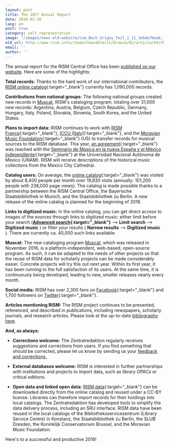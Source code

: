 ```yaml
---
layout: post
title: The 2017 Annual Report
date: 2018-02-26
lang: en
post: true
category: self_representation
image: "/images/news-old-website/csm_Bach_Grigny_Teil_2_11_3ebde7bea6.jpg"
old_url: http://www.rism.info//home/newsdetails/browse/62/article/64/the-2017-annual-report.html
email: ''
author: ''
---
```



The annual report for the RISM Central Office has been [published on our website](/publications/annual-reports/2017.html#c3550). Here are some of the highlights:

**Total records:** Thanks to the hard work of our international contributors, the [RISM online catalog](https://opac.rism.info/){:target="_blank"} currently has 1,090,000 records.

**Contributions from national groups:** The following national groups created new records in [Muscat](/community/muscat.html#c3306), RISM's cataloging program, totaling over 31,000 new records: Argentina, Austria, Belgium, Czech Republic, Germany, Hungary, Italy, Poland, Slovakia, Slovenia, South Korea, and the United States.

**Plans to import data:** RISM continues to work with [RISM France](http://ccfr.bnf.fr/){:target="_blank"}, [ICCU (Italy)](http://www.sbn.it/opacsbn/opac/iccu/musica.jsp){:target="_blank"}, and the [Moravian Music Foundation](http://moravianmusic.org/){:target="_blank"} (US) to transfer records for musical sources to the RISM database. This year, [an agreement](/self_representation/2018/02/08/contract-signed-between-rism-and-unam.html){:target="_blank"} was reached with the [Seminario de Música en la nueva España y el México independiente](http://www.musicat.unam.mx/v2013/index.html){:target="_blank"} at the Universidad Nacional Autónoma de México (UNAM). RISM will receive descriptions of the historical music collections from the Mexico City Cathedral.

**Catalog users:** On average, the [online catalog](https://opac.rism.info/){:target="_blank"} was visited by about 8,400 people per month over 19,830 visits (annually: 101,200 people with 238,000 page views). The catalog is made possible thanks to a partnership between the RISM Central Office, the Bayerische Staatsbibliothek in Munich, and the Staatsbibliothek zu Berlin. A new release of the online catalog is planned for the beginning of 2018.

**Links to digitized music:** In the online catalog, you can get direct access to images of the sources through links to digitized music: either limit before your search (**[Advanced search](https://opac.rism.info/metaopac/start.do?View=rism&SearchType=2&Language=en){:target="_blank"}** --\> **Limit search** --\> **Digitized music** ) or filter your results ( **Narrow results** --\> **Digitized music** ). There are currently ca. 40,000 such links available.

**Muscat:** The new cataloging program [Muscat](/community/muscat.html), which was released in November 2016, is a platform-independent, web-based, open-source program. As such, it can be adapted to the needs of other projects so that the reuse of RISM data for scholarly projects can be made considerably easier. Concrete projects will try this out next year. Within its first year, it has been running to the full satisfaction of its users. At the same time, it is continuously being developed, leading to new, smaller releases nearly every month.

**Social media:** RISM has over 2,300 fans on [Facebook](https://www.facebook.com/pages/RISM-R%C3%A9pertoire-International-des-Sources-Musicales/103775449663308){:target="_blank"} and 1,700 followers on [Twitter](https://twitter.com/RISM_music){:target="_blank"}.

**Articles mentioning RISM:** The RISM project continues to be presented, referenced, and described in publications, including newspapers, scholarly journals, and research articles. Please look at the up-to-date [bibliography here](/publications/bibliography.html).

**And, as always:**

- **Corrections welcome:** The Zentralredaktion regularly receives suggestions and corrections from users. If you find something that should be corrected, please let us know by sending us your [feedback and corrections.](http://www.rism.info/en/service/feedback.html#c2895)

- **External databases welcome:** RISM is interested in further partnerships with institutions and projects to import data, such as library OPACs or critical editions.

- **Open data and linked open data:** [RISM data](https://opac.rism.info/index.php?id=10&L=0){:target="_blank"} can be downloaded directly from the online catalog and reused under a CC-BY license. Libraries can therefore import records for their holdings into local catalogs. The Zentralredaktion has developed tools to simplify the data delivery process, including an SRU interface. RISM data have been reused in the local catalogs of the Bibliotheksservicezentrum (Library Service Centre) in Konstanz, the Staatsbibliothek zu Berlin, the SLUB Dresden, the Koninklijk Conservatorium Brussel, and the Moravian Music Foundation.

Here's to a successful and productive 2018!

